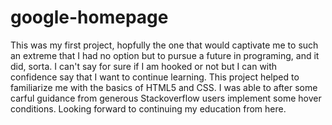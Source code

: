 # google-homepage

This was my first project, hopfully the one that would captivate me to such an extreme that I had no option but to pursue a future in programing, and it did, sorta. I can't say for sure if I am hooked or not but I can with confidence say that I want to continue learning. This project helped to familiarize me with the basics of HTML5 and CSS. I was able to after some carful guidance from generous Stackoverflow users implement some hover conditions. Looking forward to continuing my education from here.  
